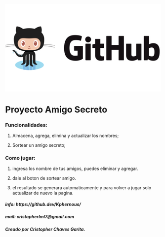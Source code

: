 ![GitHub Logo](https://github.com/Kphernous/Amigo-Secreto/blob/main/assets/readmepic.jpg)
<h1> Proyecto Amigo Secreto
</h1>

<h3>Funcionalidades:</h3>

1. Almacena, agrega, elimina y actualizar los nombres;

2. Sortear un amigo secreto;

<h3>Como jugar:</h3>

1. ingresa los nombre de tus amigos, puedes eliminar y agregar.

2. dale al boton de sortear amigo.

3. el resultado se generara automaticamente y para volver a jugar solo actualizar de nuevo la pagina.

<h5>info: https://github.dev/Kphernous/<h5>

<h5>mail: cristopherlml7@gmail.com<h5>

<h5>Creado por Cristopher Chaves Garita.</h5>
